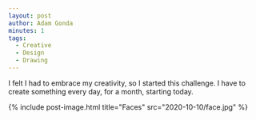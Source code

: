 ```yaml
---
layout: post
author: Adam Gonda
minutes: 1
tags:
  - Creative
  - Design
  - Drawing
---
```


I felt I had to embrace my creativity, so I started this challenge.
I have to create something every day, for a month, starting today.

{% include post-image.html
  title="Faces"
  src="2020-10-10/face.jpg"
%}
